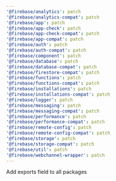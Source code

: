 ```yaml
---
'@firebase/analytics': patch
'@firebase/analytics-compat': patch
'@firebase/app': patch
'@firebase/app-check': patch
'@firebase/app-check-compat': patch
'@firebase/app-compat': patch
'@firebase/auth': patch
'@firebase/auth-compat': patch
'@firebase/component': patch
'@firebase/database': patch
'@firebase/database-compat': patch
'@firebase/firestore-compat': patch
'@firebase/functions': patch
'@firebase/functions-compat': patch
'@firebase/installations': patch
'@firebase/installations-compat': patch
'@firebase/logger': patch
'@firebase/messaging': patch
'@firebase/messaging-compat': patch
'@firebase/performance': patch
'@firebase/performance-compat': patch
'@firebase/remote-config': patch
'@firebase/remote-config-compat': patch
'@firebase/storage': patch
'@firebase/storage-compat': patch
'@firebase/util': patch
'@firebase/webchannel-wrapper': patch
---
```


Add exports field to all packages
